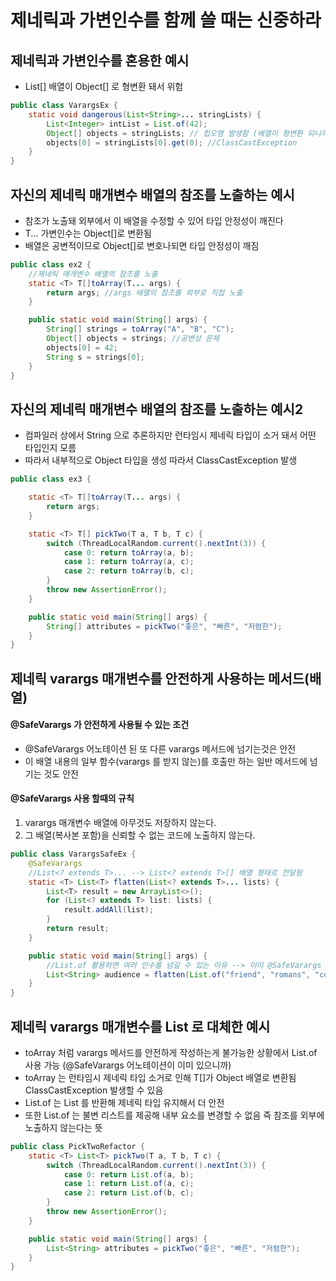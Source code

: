 # 제네릭과 가변인수를 함께 쓸 때는 신중하라

## 제네릭과 가변인수를 혼용한 예시
- List<String>[] 배열이 Object[] 로 형변환 돼서 위험
```java
public class VarargsEx {
    static void dangerous(List<String>... stringLists) {
        List<Integer> intList = List.of(42);
        Object[] objects = stringLists; // 힙오염 발생함 (배열이 형변환 되니까)
        objects[0] = stringLists[0].get(0); //ClassCastException
    }
}
```

## 자신의 제네릭 매개변수 배열의 참조를 노출하는 예시

- 참조가 노출돼 외부에서 이 배열을 수정할 수 있어 타입 안정성이 깨진다
- T... 가변인수는 Object[]로 변환됨
- 배열은 공변적이므로 Object[]로 변호나되면 타입 안정성이 깨짐
```java
public class ex2 {
    //제네릭 매개변수 배열의 참조를 노출
    static <T> T[]toArray(T... args) {
        return args; //args 배열의 참조를 외부로 직접 노출
    }

    public static void main(String[] args) {
        String[] strings = toArray("A", "B", "C");
        Object[] objects = strings; //공변성 문제
        objects[0] = 42;
        String s = strings[0];
    }
}
```

## 자신의 제네릭 매개변수 배열의 참조를 노출하는 예시2
- 컴파일러 상에서 String 으로 추론하지만 런타임시 제네릭 타입이 소거 돼서 어떤 타입인지 모름
- 따라서 내부적으로 Object 타입을 생성 따라서 ClassCastException 발생

```java
public class ex3 {

    static <T> T[]toArray(T... args) {
        return args;
    }

    static <T> T[] pickTwo(T a, T b, T c) {
        switch (ThreadLocalRandom.current().nextInt(3)) {
            case 0: return toArray(a, b);
            case 1: return toArray(a, c);
            case 2: return toArray(b, c);
        }
        throw new AssertionError();
    }

    public static void main(String[] args) {
        String[] attributes = pickTwo("좋은", "빠른", "저렴한");
    }
}
```

## 제네릭 varargs 매개변수를 안전하게 사용하는 메서드(배열)

#### @SafeVarargs 가 안전하게 사용될 수 있는 조건
- @SafeVarargs 어노테이션 된 또 다른 varargs 메서드에 넘기는것은 안전
- 이 배열 내용의 일부 함수(varargs 를 받지 않는)를 호출만 하는 일반 메서드에 넘기는 것도 안전

#### @SafeVarargs 사용 할때의 규칙
1. varargs 매개변수 배열에 아무것도 저장하지 않는다.
2. 그 배열(복사본 포함)을 신뢰할 수 없는 코드에 노출하지 않는다.

```java
public class VarargsSafeEx {
    @SafeVarargs
    //List<? extends T>... --> List<? extends T>[] 배열 형태로 전달됨
    static <T> List<T> flatten(List<? extends T>... lists) {
        List<T> result = new ArrayList<>();
        for (List<? extends T> list: lists) {
            result.addAll(list);
        }
        return result;
    }

    public static void main(String[] args) {
        //List.of 활용하면 여러 인수를 넘길 수 있는 이유 --> 이미 @SafeVarargs 어노테이션이 있음
        List<String> audience = flatten(List.of("friend", "romans", "countrymen"));
    }
}
```

## 제네릭 varargs 매개변수를 List 로 대체한 예시

- toArray 처럼 varargs 메서드를 안전하게 작성하는게 불가능한 상황에서 List.of 사용 가능 (@SafeVarargs 어노테이션이 이미 있으니까)
- toArray 는 런타임시 제네릭 타입 소거로 인해 T[]가 Object 배열로 변환됨 ClassCastException 발생할 수 있음
- List.of 는 List<T> 를 반환해 제네릭 타입 유지해서 더 안전
- 또한 List.of 는 불변 리스트를 제공해 내부 요소를 변경할 수 없음 즉 참조를 외부에 노출하지 않는다는 뜻

```java
public class PickTwoRefactor {
    static <T> List<T> pickTwo(T a, T b, T c) {
        switch (ThreadLocalRandom.current().nextInt(3)) {
            case 0: return List.of(a, b);
            case 1: return List.of(a, c);
            case 2: return List.of(b, c);
        }
        throw new AssertionError();
    }

    public static void main(String[] args) {
        List<String> attributes = pickTwo("좋은", "빠른", "저렴한");
    }
}
```
